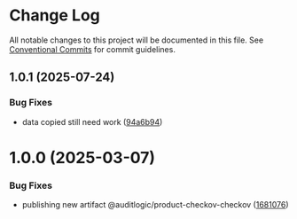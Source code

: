 # Change Log

All notable changes to this project will be documented in this file.
See [Conventional Commits](https://conventionalcommits.org) for commit guidelines.

## 1.0.1 (2025-07-24)


### Bug Fixes

* data copied still need work ([94a6b94](https://github.com/zerobias-org/product/commit/94a6b942fb0516367548599d739529536132755a))





# 1.0.0 (2025-03-07)


### Bug Fixes

* publishing new artifact @auditlogic/product-checkov-checkov ([1681076](https://github.com/auditlogic/product/commit/168107644403c78716ed229c908966ee475264c1))
